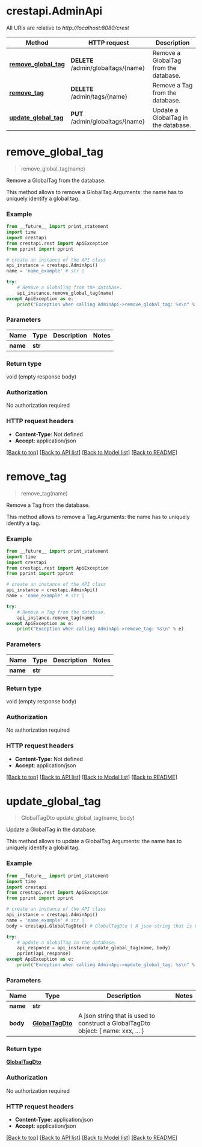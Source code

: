 # crestapi.AdminApi

All URIs are relative to *http://localhost:8080/crest*

Method | HTTP request | Description
------------- | ------------- | -------------
[**remove_global_tag**](AdminApi.md#remove_global_tag) | **DELETE** /admin/globaltags/{name} | Remove a GlobalTag from the database.
[**remove_tag**](AdminApi.md#remove_tag) | **DELETE** /admin/tags/{name} | Remove a Tag from the database.
[**update_global_tag**](AdminApi.md#update_global_tag) | **PUT** /admin/globaltags/{name} | Update a GlobalTag in the database.


# **remove_global_tag**
> remove_global_tag(name)

Remove a GlobalTag from the database.

This method allows to remove a GlobalTag.Arguments: the name has to uniquely identify a global tag.

### Example 
```python
from __future__ import print_statement
import time
import crestapi
from crestapi.rest import ApiException
from pprint import pprint

# create an instance of the API class
api_instance = crestapi.AdminApi()
name = 'name_example' # str | 

try: 
    # Remove a GlobalTag from the database.
    api_instance.remove_global_tag(name)
except ApiException as e:
    print("Exception when calling AdminApi->remove_global_tag: %s\n" % e)
```

### Parameters

Name | Type | Description  | Notes
------------- | ------------- | ------------- | -------------
 **name** | **str**|  | 

### Return type

void (empty response body)

### Authorization

No authorization required

### HTTP request headers

 - **Content-Type**: Not defined
 - **Accept**: application/json

[[Back to top]](#) [[Back to API list]](../README.md#documentation-for-api-endpoints) [[Back to Model list]](../README.md#documentation-for-models) [[Back to README]](../README.md)

# **remove_tag**
> remove_tag(name)

Remove a Tag from the database.

This method allows to remove a Tag.Arguments: the name has to uniquely identify a tag.

### Example 
```python
from __future__ import print_statement
import time
import crestapi
from crestapi.rest import ApiException
from pprint import pprint

# create an instance of the API class
api_instance = crestapi.AdminApi()
name = 'name_example' # str | 

try: 
    # Remove a Tag from the database.
    api_instance.remove_tag(name)
except ApiException as e:
    print("Exception when calling AdminApi->remove_tag: %s\n" % e)
```

### Parameters

Name | Type | Description  | Notes
------------- | ------------- | ------------- | -------------
 **name** | **str**|  | 

### Return type

void (empty response body)

### Authorization

No authorization required

### HTTP request headers

 - **Content-Type**: Not defined
 - **Accept**: application/json

[[Back to top]](#) [[Back to API list]](../README.md#documentation-for-api-endpoints) [[Back to Model list]](../README.md#documentation-for-models) [[Back to README]](../README.md)

# **update_global_tag**
> GlobalTagDto update_global_tag(name, body)

Update a GlobalTag in the database.

This method allows to update a GlobalTag.Arguments: the name has to uniquely identify a global tag.

### Example 
```python
from __future__ import print_statement
import time
import crestapi
from crestapi.rest import ApiException
from pprint import pprint

# create an instance of the API class
api_instance = crestapi.AdminApi()
name = 'name_example' # str | 
body = crestapi.GlobalTagDto() # GlobalTagDto | A json string that is used to construct a GlobalTagDto object: { name: xxx, ... }

try: 
    # Update a GlobalTag in the database.
    api_response = api_instance.update_global_tag(name, body)
    pprint(api_response)
except ApiException as e:
    print("Exception when calling AdminApi->update_global_tag: %s\n" % e)
```

### Parameters

Name | Type | Description  | Notes
------------- | ------------- | ------------- | -------------
 **name** | **str**|  | 
 **body** | [**GlobalTagDto**](GlobalTagDto.md)| A json string that is used to construct a GlobalTagDto object: { name: xxx, ... } | 

### Return type

[**GlobalTagDto**](GlobalTagDto.md)

### Authorization

No authorization required

### HTTP request headers

 - **Content-Type**: application/json
 - **Accept**: application/json

[[Back to top]](#) [[Back to API list]](../README.md#documentation-for-api-endpoints) [[Back to Model list]](../README.md#documentation-for-models) [[Back to README]](../README.md)

